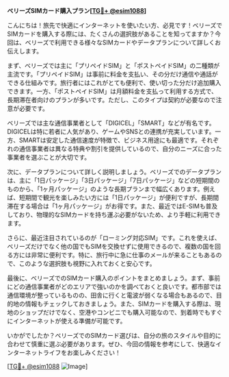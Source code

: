 **ベリーズSIMカード購入プラン[[TG💪+ @esim1088](https://t.me/s/esim1088)]**

こんにちは！旅先で快適にインターネットを使いたい方、必見です！ベリーズでSIMカードを購入する際には、たくさんの選択肢があることを知ってますか？今回は、ベリーズで利用できる様々なSIMカードやデータプランについて詳しくお伝えします。

まず、ベリーズでは主に「プリペイドSIM」と「ポストペイドSIM」の二種類が主流です。「プリペイドSIM」は事前に料金を支払い、その分だけ通信や通話ができる仕組みです。旅行者にはこれがとても便利で、使い切った分だけ追加購入できます。一方、「ポストペイドSIM」は月額料金を支払って利用する方式で、長期滞在者向けのプランが多いです。ただし、このタイプは契約が必要なので注意が必要です。

ベリーズでは主な通信事業者として「DIGICEL」「SMART」などが有名です。DIGICELは特に若者に人気があり、ゲームやSNSとの連携が充実しています。一方、SMARTは安定した通信速度が特徴で、ビジネス用途にも最適です。それぞれの通信事業者は異なる特典や割引を提供しているので、自分のニーズに合った事業者を選ぶことが大切です。

次に、データプランについて詳しく説明しましょう。ベリーズでのデータプランは、主に「1日パッケージ」「3日パッケージ」「7日パッケージ」などの短期間のものから、「1ヶ月パッケージ」のような長期プランまで幅広くあります。例えば、短期間で観光を楽しみたい方には「1日パッケージ」が便利ですが、長期間滞在する場合は「1ヶ月パッケージ」がお得です。また、最近ではE-SIMも普及しており、物理的なSIMカードを持ち運ぶ必要がないため、より手軽に利用できます。

さらに、最近注目されているのが「ローミング対応SIM」です。これを使えば、ベリーズだけでなく他の国でもSIMを交換せずに使用できるので、複数の国を回る方には非常に便利です。特に、旅行中に急に仕事のメールが来ることもあるので、このような選択肢も視野に入れておくと安心です。

最後に、ベリーズでのSIMカード購入のポイントをまとめましょう。まず、事前にどの通信事業者がどのエリアで強いのかを調べておくと良いです。都市部では通信環境が整っているものの、田舎に行くと電波が弱くなる場合もあるので、目的地の情報もチェックしておきましょう。また、SIMカードを購入する際は、現地のショップだけでなく、空港やコンビニでも購入可能なので、到着時でもすぐにインターネットが使える準備が可能です。

いかがでしたか？ベリーズでのSIMカード選びは、自分の旅のスタイルや目的に合わせて慎重に選ぶ必要があります。ぜひ、今回の情報を参考にして、快適なインターネットライフをお楽しみください！

[[TG💪+ @esim1088](https://t.me/s/esim1088) ![Image](https://i.postimg.cc/Y0z9fWf4/image.png)]